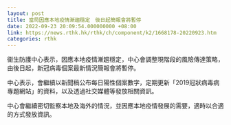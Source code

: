 ```yaml
---
layout: post
title: 當局因應本地疫情漸趨穩定　後日起簡報會將暫停
date: 2022-09-23 20:09:54.000000000 +08:00
link: https://news.rthk.hk/rthk/ch/component/k2/1668178-20220923.htm
categories: rthk
---
```


衞生防護中心表示，因應本地疫情漸趨穩定，中心會調整現階段的風險傳達策略，由後日起，新冠病毒個案最新情況簡報會將暫停。

中心表示，會繼續以新聞稿公布每日陽性個案數字，定期更新「2019冠狀病毒病專題網站」的資料，以及透過社交媒體等發放相關資訊。

中心會繼續密切監察本地及海外的情況，並因應本地疫情發展的需要，適時以合適的方式發放資訊。
